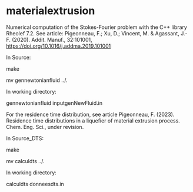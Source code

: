 # materialextrusion

Numerical computation of the Stokes-Fourier problem with the C++ library Rheolef 7.2. See article: Pigeonneau, F.; Xu, D.; Vincent, M. & Agassant, J.-F. (2020). Addit. Manuf., 32:101001, https://doi.org/10.1016/j.addma.2019.101001

In Source:

make

mv gennewtonianfluid ../.

In working directory:

gennewtonianfluid inputgenNewFluid.in

For the residence time distribution, see article Pigeonneau, F. (2023). Residence time distributions in a liquefier of material extrusion process. Chem. Eng. Sci., under revision.

In Source_DTS:

make

mv calculdts ../.

In working directory:

calculdts donneesdts.in
